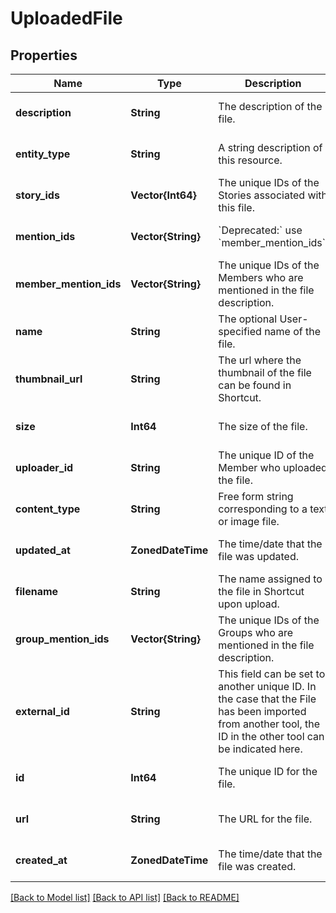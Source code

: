 # UploadedFile


## Properties
Name | Type | Description | Notes
------------ | ------------- | ------------- | -------------
**description** | **String** | The description of the file. | [default to nothing]
**entity_type** | **String** | A string description of this resource. | [default to nothing]
**story_ids** | **Vector{Int64}** | The unique IDs of the Stories associated with this file. | [default to nothing]
**mention_ids** | **Vector{String}** | &#x60;Deprecated:&#x60; use &#x60;member_mention_ids&#x60;. | [default to nothing]
**member_mention_ids** | **Vector{String}** | The unique IDs of the Members who are mentioned in the file description. | [default to nothing]
**name** | **String** | The optional User-specified name of the file. | [default to nothing]
**thumbnail_url** | **String** | The url where the thumbnail of the file can be found in Shortcut. | [default to nothing]
**size** | **Int64** | The size of the file. | [default to nothing]
**uploader_id** | **String** | The unique ID of the Member who uploaded the file. | [default to nothing]
**content_type** | **String** | Free form string corresponding to a text or image file. | [default to nothing]
**updated_at** | **ZonedDateTime** | The time/date that the file was updated. | [default to nothing]
**filename** | **String** | The name assigned to the file in Shortcut upon upload. | [default to nothing]
**group_mention_ids** | **Vector{String}** | The unique IDs of the Groups who are mentioned in the file description. | [default to nothing]
**external_id** | **String** | This field can be set to another unique ID. In the case that the File has been imported from another tool, the ID in the other tool can be indicated here. | [default to nothing]
**id** | **Int64** | The unique ID for the file. | [default to nothing]
**url** | **String** | The URL for the file. | [default to nothing]
**created_at** | **ZonedDateTime** | The time/date that the file was created. | [default to nothing]


[[Back to Model list]](../README.md#models) [[Back to API list]](../README.md#api-endpoints) [[Back to README]](../README.md)


